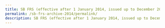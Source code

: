 ```yaml
---
title: SB FRS (effective after 1 January 2014, issued up to December 2014)
permalink: /sb-frs-archive-2014/permalink/
description: SB FRS (effective after 1 January 2014, issued up to December 2014)
---
```


